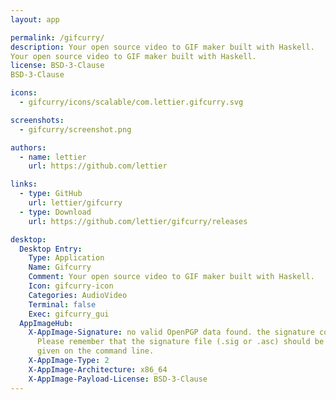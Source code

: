 ```yaml
---
layout: app

permalink: /gifcurry/
description: Your open source video to GIF maker built with Haskell.
Your open source video to GIF maker built with Haskell.
license: BSD-3-Clause
BSD-3-Clause

icons:
  - gifcurry/icons/scalable/com.lettier.gifcurry.svg

screenshots:
  - gifcurry/screenshot.png

authors:
  - name: lettier
    url: https://github.com/lettier

links:
  - type: GitHub
    url: lettier/gifcurry
  - type: Download
    url: https://github.com/lettier/gifcurry/releases

desktop:
  Desktop Entry:
    Type: Application
    Name: Gifcurry
    Comment: Your open source video to GIF maker built with Haskell.
    Icon: gifcurry-icon
    Categories: AudioVideo
    Terminal: false
    Exec: gifcurry_gui
  AppImageHub:
    X-AppImage-Signature: no valid OpenPGP data found. the signature could not be verified.
      Please remember that the signature file (.sig or .asc) should be the first file
      given on the command line.
    X-AppImage-Type: 2
    X-AppImage-Architecture: x86_64
    X-AppImage-Payload-License: BSD-3-Clause
---
```

